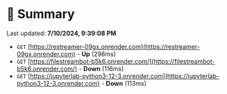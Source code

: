 # 📖 Summary
Last updated: **7/10/2024, 9:39:08 PM**

- `GET` [https://restreamer-09gx.onrender.com](https://restreamer-09gx.onrender.com) - **Up** (298ms)
- `GET` [https://filestreambot-b5k6.onrender.com/](https://filestreambot-b5k6.onrender.com/) - **Down** (116ms)
- `GET` [https://jupyterlab-python3-12-3.onrender.com](https://jupyterlab-python3-12-3.onrender.com) - **Down** (113ms)
